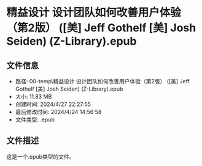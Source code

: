 ﻿# 精益设计 设计团队如何改善用户体验（第2版） ([美] Jeff Gothelf [美] Josh Seiden) (Z-Library).epub

## 文件信息
- 路径: 00-temp\精益设计 设计团队如何改善用户体验（第2版） ([美] Jeff Gothelf [美] Josh Seiden) (Z-Library).epub
- 大小: 11.83 MB
- 创建时间: 2024/4/27 22:27:55
- 最后修改时间: 2024/4/24 14:56:58
- 文件类型: .epub

## 文件描述
这是一个.epub类型的文件。


